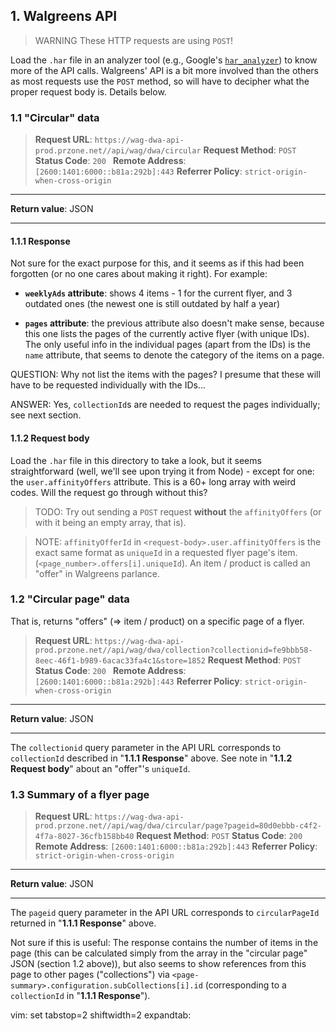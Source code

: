## 1. Walgreens API

> WARNING
> These HTTP requests are using `POST`!

Load the `.har` file in an analyzer tool (e.g., Google's [`har_analyzer`](https://toolbox.googleapps.com/apps/har_analyzer/)) to know more of the API calls. Walgreens' API is a bit more involved than the others as most requests use the `POST` method, so will have to decipher what the proper request body is. Details below.

### 1.1 "Circular" data

> **Request URL**:     `https://wag-dwa-api-prod.przone.net//api/wag/dwa/circular`
> **Request Method**:  `POST`
> **Status Code**:     `200 `
> **Remote Address**:  `[2600:1401:6000::b81a:292b]:443`
> **Referrer Policy**: `strict-origin-when-cross-origin`

---

**Return value**: JSON

---

#### 1.1.1 Response

Not sure for the exact purpose for this, and it seems as if this had been forgotten (or no one cares about making it right). For example:

+ **`weeklyAds` attribute**: shows 4 items - 1 for the current flyer, and 3 outdated ones (the newest one is still outdated by half a year)

+ **`pages` attribute**: the previous attribute also doesn't make sense, because this one lists the pages of the currently active flyer (with unique IDs). The only useful info in the individual pages (apart from the IDs) is the `name` attribute, that seems to denote the category of the items on a page.

QUESTION: Why not list the items with the pages? I presume that these will have to be requested individually with the IDs...

ANSWER: Yes, `collectionId`s are needed to request the pages individually; see next section.

#### 1.1.2 Request body

Load the `.har` file in this directory to take a look, but it seems straightforward (well, we'll see upon trying it from Node) - except for one: the `user.affinityOffers` attribute. This is a 60+ long array with weird codes. Will the request go through without this?

> TODO: Try out sending a `POST`  request **without** the `affinityOffers` (or with it being an empty array, that is).

> NOTE: `affinityOfferId` in `<request-body>.user.affinityOffers` is the exact same format as `uniqueId` in a requested flyer page's item. (`<page_number>.offers[i].uniqueId`). An item / product is called an "offer" in Walgreens parlance.


### 1.2 "Circular page" data

That is, returns "offers" (=> item / product) on a specific page of a flyer.

> **Request URL**:     `https://wag-dwa-api-prod.przone.net//api/wag/dwa/collection?collectionid=fe9bbb58-8eec-46f1-b989-6acac33fa4c1&store=1852`
> **Request Method**:  `POST`
> **Status Code**:     `200 `
> **Remote Address**:  `[2600:1401:6000::b81a:292b]:443`
> **Referrer Policy**: `strict-origin-when-cross-origin`

---

**Return value**: JSON

---

The `collectionid` query parameter in the API URL corresponds to `collectionId` described in "**1.1.1 Response**" above. See note in "**1.1.2 Request body**" about an "offer"'s `uniqueId`.

### 1.3 Summary of a flyer page

> **Request URL**:     `https://wag-dwa-api-prod.przone.net//api/wag/dwa/circular/page?pageid=80d0ebbb-c4f2-4f7a-8027-36cfb158bb40`
> **Request Method**:  `POST`
> **Status Code**:     `200 `
> **Remote Address**:  `[2600:1401:6000::b81a:292b]:443`
> **Referrer Policy**: `strict-origin-when-cross-origin`

---

**Return value**: JSON

---

The `pageid` query parameter in the API URL corresponds to `circularPageId` returned in "**1.1.1 Response**" above.

Not sure if this is useful: The response contains the number of items in the page (this can be calculated simply from the array in the "circular page" JSON (section 1.2 above)), but also seems to show references from this page to other pages ("collections") via `<page-summary>.configuration.subCollections[i].id` (corresponding to a `collectionId` in "**1.1.1 Response**").


vim: set tabstop=2 shiftwidth=2 expandtab:
